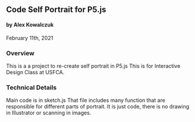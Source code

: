 ## Code Self Portrait for P5.js
#### by Alex Kowalczuk
February 11th, 2021


### Overview
This is a a project to re-create self portrait in P5.js
This is for Interactive Design Class at USFCA. 

### Technical Details

Main code is in sketch.js
That file includes many function that are responsible for different parts of portrait. 
It is just code, there is no drawing in Illustrator or scanning in images.